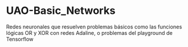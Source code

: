 # UAO-Basic_Networks
Redes neuronales que resuelven problemas básicos como las funciones lógicas OR y XOR con redes Adaline, o problemas del playground de Tensorflow
